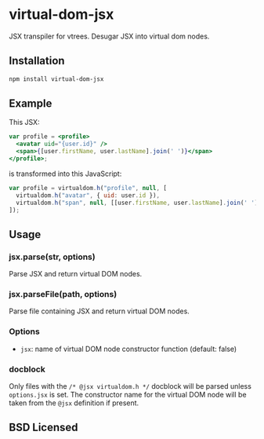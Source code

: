 # virtual-dom-jsx

JSX transpiler for vtrees. Desugar JSX into virtual dom nodes.

## Installation

```sh
npm install virtual-dom-jsx
```

## Example

This JSX:

```jsx
var profile = <profile>
  <avatar uid="{user.id}" />
  <span>{[user.firstName, user.lastName].join(' ')}</span>
</profile>;
```

is transformed into this JavaScript:

```javascript
var profile = virtualdom.h("profile", null, [
  virtualdom.h("avatar", { uid: user.id }),
  virtualdom.h("span", null, [[user.firstName, user.lastName].join(' ')])
]);
```

## Usage

### jsx.parse(str, options)

Parse JSX and return virtual DOM nodes.

### jsx.parseFile(path, options)

Parse file containing JSX and return virtual DOM nodes.

### Options

* `jsx`: name of virtual DOM node constructor function (default: false)

### docblock

Only files with the `/* @jsx virtualdom.h */` docblock will be parsed unless
`options.jsx` is set. The constructor name for the virtual DOM node will be
taken from the `@jsx` definition if present.

## BSD Licensed

